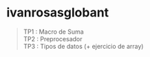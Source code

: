 # ivanrosasglobant

>TP1 : Macro de Suma <br />
>TP2 : Preprocesador <br />
>TP3 : Tipos de datos (+ ejercicio de array)
	
